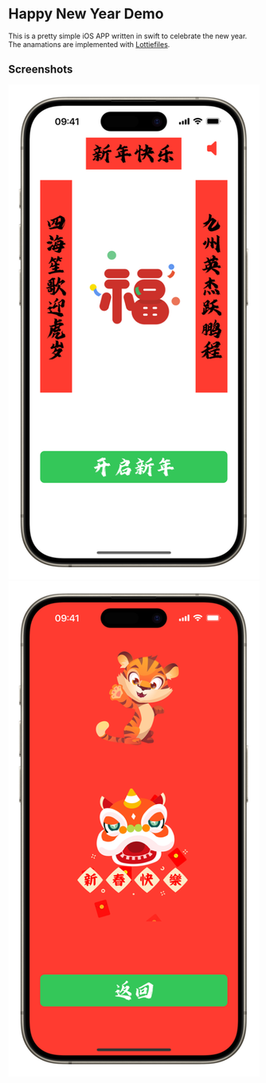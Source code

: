 # Happy New Year Demo
This is a pretty simple iOS APP written in swift to celebrate the new year. The anamations are implemented with [Lottiefiles](https://lottiefiles.com/blog/working-with-lottie/how-to-add-lottie-animation-ios-app-swift).
## Screenshots
![](Screenshots/IMG_5450.PNG)
![](Screenshots/IMG_5451.PNG)
